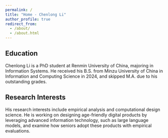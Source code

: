 ```yaml
---
permalink: /
title: "Home - Chenlong Li"
author_profile: true
redirect_from: 
  - /about/
  - /about.html
---
```


Education
------
Chenlong Li is a PhD student at Renmin University of China, majoring in Information Systems. He received his B.S. from Minzu University of China in Information and Computing Science in 2024, and skipped M.A. due to his outstanding grades.

Research Interests
------
His research interests include empirical analysis and computational design science. He is working on designing age-friendly digital products by leveraging advanced information technology, such as large language models, and examine how seniors adopt these products with empirical evaluations.
